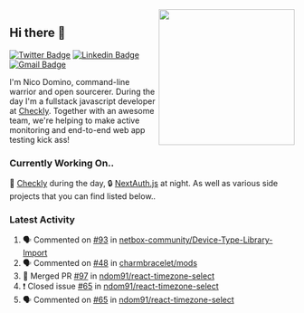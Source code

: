 <img align="right" src="https://user-images.githubusercontent.com/7415984/172472491-91b16eac-fa22-4ecf-92df-d687139fd1f9.gif" width="240" />

## Hi there 👋

[![Twitter Badge](https://img.shields.io/badge/-@ndom91-1ca0f1?style=flat-square&labelColor=1ca0f1&logo=twitter&logoColor=white&link=https://twitter.com/ndom91)](https://twitter.com/ndom91) [![Linkedin Badge](https://img.shields.io/badge/-ndom91-blue?style=flat-square&logo=Linkedin&logoColor=white&link=https://www.linkedin.com/in/ndom91/)](https://www.linkedin.com/in/ndom91/) [![Gmail Badge](https://img.shields.io/badge/-yo@ndo.dev-c14438?style=flat-square&logo=mail.ru&logoColor=white&link=mailto:yo@ndo.dev)](mailto:yo@ndo.dev)

I'm Nico Domino, command-line warrior and open sourcerer. During the day I'm a fullstack javascript developer at [Checkly](https://checklyhq.com). Together with an awesome team, we're helping to make active monitoring and end-to-end web app testing kick ass!

### Currently Working On..

🦝 [Checkly](https://checklyhq.com) during the day, 🔒 [NextAuth.js](https://github.com/nextauthjs/next-auth) at night. As well as various side projects that you can find listed below..

<!--START_SECTION_PROFILE_VIEWS:readme-info-->
<!--END_SECTION_PROFILE_VIEWS:readme-info-->

<!--START_SECTION_DAILY_COMMIT:readme-info-->
<!--END_SECTION_DAILY_COMMIT:readme-info-->

<!--START_SECTION_WEEKLY_COMMIT:readme-info-->
<!--END_SECTION_WEEKLY_COMMIT:readme-info-->

### Latest Activity

<!--START_SECTION:activity-->
1. 🗣 Commented on [#93](https://github.com/netbox-community/Device-Type-Library-Import/issues/93) in [netbox-community/Device-Type-Library-Import](https://github.com/netbox-community/Device-Type-Library-Import)
2. 🗣 Commented on [#48](https://github.com/charmbracelet/mods/issues/48) in [charmbracelet/mods](https://github.com/charmbracelet/mods)
3. 🎉 Merged PR [#97](https://github.com/ndom91/react-timezone-select/pull/97) in [ndom91/react-timezone-select](https://github.com/ndom91/react-timezone-select)
4. ❗️ Closed issue [#65](https://github.com/ndom91/react-timezone-select/issues/65) in [ndom91/react-timezone-select](https://github.com/ndom91/react-timezone-select)
5. 🗣 Commented on [#65](https://github.com/ndom91/react-timezone-select/issues/65) in [ndom91/react-timezone-select](https://github.com/ndom91/react-timezone-select)
<!--END_SECTION:activity-->
